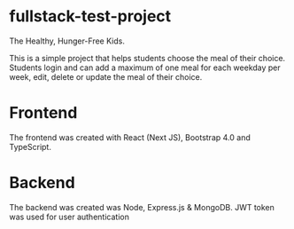 # fullstack-test-project
The Healthy, Hunger-Free Kids. 

This is a simple project that helps students choose the meal of their choice. Students login and can add a maximum of one meal for each weekday per week, edit, delete or update the meal of their choice.

# Frontend
The frontend was created with React (Next JS), Bootstrap 4.0 and TypeScript.

# Backend
The backend was created was Node, Express.js & MongoDB.
JWT token was used for user authentication
